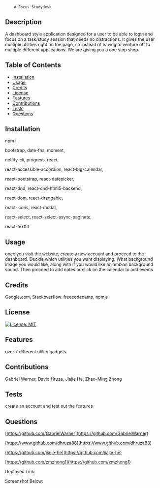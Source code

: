 
        # Focus Studydesk

## Description
A dashboard style application designed for a user to be able to login and focus on a task/study session that needs no distractions. It gives the user multiple utilities right on the page, so instead of having to venture off to multiple different applications. We are giving you a one stop shop.



## Table of Contents

- [Installation](#installation)
- [Usage](#usage)
- [Credits](#credits)
- [License](#license)
- [Features](#features)
- [Contributions](#contributions)
- [Tests](#tests)
- [Questions](#questions)


## Installation
npm i 

bootstrap,  date-fns,  moment,

netlify-cli,  progress,  react,

react-accessible-accordion,  react-big-calendar,

react-bootstrap,  react-datepicker,

react-dnd,  react-dnd-html5-backend,

react-dom,  react-draggable,

react-icons,  react-modal,

react-select,  react-select-async-paginate,

react-textfit

## Usage
once you visit the website, create a new account and proceed to the dashboard. Decide which utilities you want displaying. What background image you would like, along with if you would like an ambian background sound. Then proceed to add notes or click on the calendar to add events

## Credits
Google.com, Stackoverflow. freecodecamp, npmjs

## License
[![License: MIT](https://img.shields.io/badge/License-MIT-yellow.svg)](https://opensource.org/licenses/MIT)


## Features
over 7 different utility gadgets

## Contributions
Gabriel Warner, David Hruza, Jiajie He, Zhao-Ming Zhong

## Tests
create an account and test out the features

## Questions
[https://github.com/GabrielWarner](https://github.com/GabrielWarner)

[https://www.github.com/dhruza88](https://www.github.com/dhruza88)

[https://github.com/jiajie-he](https://github.com/jiajie-he)

[https://github.com/zmzhong1](https://github.com/zmzhong1) <br />

Deployed Link:



Screenshot Below:




